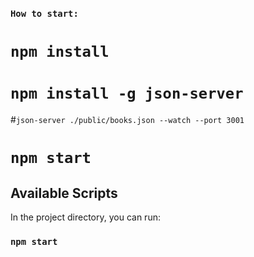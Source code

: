 ### `How to start:`

# `npm install`
# `npm install -g json-server`
#`json-server ./public/books.json --watch --port 3001`

# `npm start`

## Available Scripts

In the project directory, you can run:

### `npm start`

